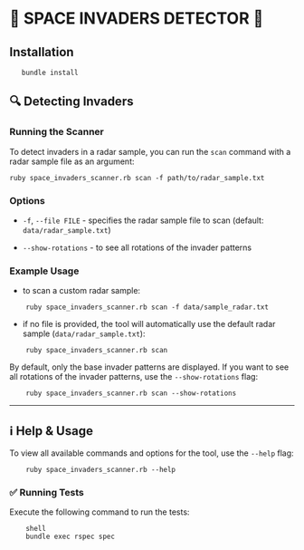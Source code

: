 # 👾 SPACE INVADERS DETECTOR 👾

## Installation

```shell
   bundle install
```

## 🔍 Detecting Invaders

### Running the Scanner

To detect invaders in a radar sample, you can run the `scan` command with a radar sample file as an argument:

```shell
ruby space_invaders_scanner.rb scan -f path/to/radar_sample.txt
```

### Options

- `-f`, `--file FILE` - specifies the radar sample file to scan (default: `data/radar_sample.txt`)

- `--show-rotations` - to see all rotations of the invader patterns

### Example Usage

- to scan a custom radar sample:

```shell
    ruby space_invaders_scanner.rb scan -f data/sample_radar.txt
```

- if no file is provided, the tool will automatically use the default radar sample (`data/radar_sample.txt`):

```shell
    ruby space_invaders_scanner.rb scan
```

By default, only the base invader patterns are displayed. If you want to see all rotations of the invader patterns, use the `--show-rotations` flag:

```shell
    ruby space_invaders_scanner.rb scan --show-rotations
```

---

## ℹ️ Help & Usage

To view all available commands and options for the tool, use the `--help` flag:

```shell
    ruby space_invaders_scanner.rb --help
```

### ✅ Running Tests

Execute the following command to run the tests:

```
    shell
    bundle exec rspec spec
```
